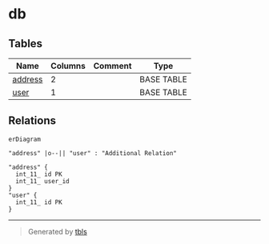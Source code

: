 # db

## Tables

| Name | Columns | Comment | Type |
| ---- | ------- | ------- | ---- |
| [address](address.md) | 2 |  | BASE TABLE |
| [user](user.md) | 1 |  | BASE TABLE |

## Relations

```mermaid
erDiagram

"address" |o--|| "user" : "Additional Relation"

"address" {
  int_11_ id PK
  int_11_ user_id
}
"user" {
  int_11_ id PK
}
```

---

> Generated by [tbls](https://github.com/k1LoW/tbls)
